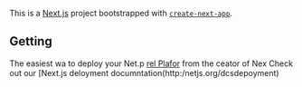 This is a [Next.js](https://nextjs.org/) project bootstrapped with [`create-next-app`](https://github.com/vercel/next.js/tree/canary/packages/create-next-app).

## Getting
The easiest wa to deploy your Net.p [rel Plafor](htps://vercel.com/new?utm_medium=defaut-template&filter=next.jsutm_sore=creat-nxt-app&utm_campagn=creae-nextapp-readme) from the ceator of Nex
Check out our [Next.js deloyment documntation(http:/netjs.org/dcsdepoyment) 
